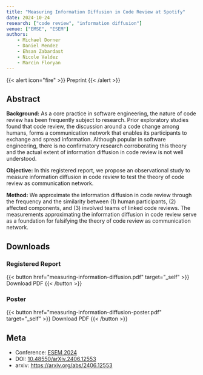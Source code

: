 ```yaml
---
title: "Measuring Information Diffusion in Code Review at Spotify"
date: 2024-10-24
research: ["code review", "information diffusion"]
venue: ["EMSE", "ESEM"]
authors:
    - Michael Dorner
    - Daniel Mendez
    - Ehsan Zabardast
    - Nicole Valdez
    - Marcin Floryan
---
```


{{< alert icon="fire" >}}
Preprint
{{< /alert >}}

## Abstract

**Background:** As a core practice in software engineering, the nature of code review has been frequently subject to research. Prior exploratory studies found that code review, the discussion around a code change among humans, forms a communication network that enables its participants to exchange and spread information. Although popular in software engineering, there is no confirmatory research corroborating this theory and the actual extent of information diffusion in code review is not well understood.

**Objective:** In this registered report, we propose an observational study to measure information diffusion in code review to test the theory of code review as communication network.

**Method:** We approximate the information diffusion in code review through the frequency and the similarity between (1) human participants, (2) affected components, and (3) involved teams of linked code reviews. The measurements approximating the information diffusion in code review serve as a foundation for falsifying the theory of code review as communication network.

## Downloads

### Registered Report

{{< button href="measuring-information-diffusion.pdf" target="_self" >}}
Download PDF
{{< /button >}}

### Poster

{{< button href="measuring-information-diffusion-poster.pdf" target="_self" >}}
Download PDF
{{< /button >}}

## Meta

- Conference: [ESEM 2024](https://conf.researchr.org/details/esem-2024/esem-2024-registered-reports/3/Measuring-Information-Diffusion-in-Code-Review-at-Spotify)
- DOI: [10.48550/arXiv.2406.12553](https://doi.org/10.48550/arXiv.2406.12553)
- arxiv: https://arxiv.org/abs/2406.12553

